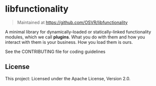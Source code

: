 # libfunctionality
> Maintained at <https://github.com/OSVR/libfunctionality>

A minimal library for dynamically-loaded or statically-linked functionality modules, which we call **plugins**. What you do with them and how you interact with them is your business. How you load them is ours.

See the CONTRIBUTING file for coding guidelines

## License

This project: Licensed under the Apache License, Version 2.0.